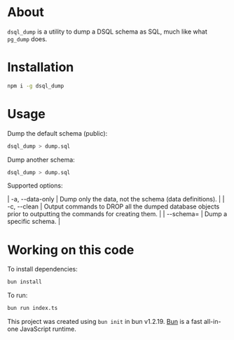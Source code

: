 # About

`dsql_dump` is a utility to dump a DSQL schema as SQL, much like what
`pg_dump` does.

# Installation

```sh
npm i -g dsql_dump
```

# Usage

Dump the default schema (public):
```sh
dsql_dump > dump.sql
```

Dump another schema:

```sh
dsql_dump > dump.sql
```

Supported options:

| -a, --data-only | Dump only the data, not the schema (data definitions). |
| -c, --clean | Output commands to DROP all the dumped database objects prior to outputting the commands for creating them. |
| --schema= | Dump a specific schema. |

# Working on this code

To install dependencies:

```bash
bun install
```

To run:

```bash
bun run index.ts
```

This project was created using `bun init` in bun v1.2.19. [Bun](https://bun.com) is a fast all-in-one JavaScript runtime.
